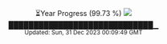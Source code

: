 <p align="center">
⏳Year Progress (99.73 %) <img src="https://file5s.ratemyserver.net/mobs/1062.gif"><br>
█████████████████████████████▁ <br>
<sub>Updated: Sun, 31 Dec 2023 00:09:49 GMT</sub>
</p>

